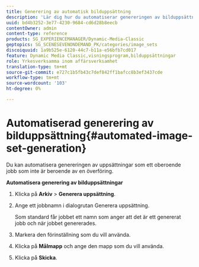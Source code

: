 ```yaml
---
title: Generering av automatisk bilduppsättning
description: 'Lär dig hur du automatiserar genereringen av bilduppsättningar. '
uuid: bd4b3252-3e77-4230-9684-cd6d28b8eecb
contentOwner: admin
content-type: reference
products: SG_EXPERIENCEMANAGER/Dynamic-Media-Classic
geptopics: SG_SCENESEVENONDEMAND_PK/categories/image_sets
discoiquuid: 1a9b525e-6120-44c7-b11a-e56bfb7cd017
feature: Dynamic Media Classic,visningsprogram,bilduppsättningar
role: Yrkesverksamma inom affärsverksamhet
translation-type: tm+mt
source-git-commit: e727c1b5fb43c7def842ff1bafcc8b3ef3437cde
workflow-type: tm+mt
source-wordcount: '103'
ht-degree: 0%

---
```



# Automatiserad generering av bilduppsättning{#automated-image-set-generation}

<!-- 

Comment Type: remark
Last Modified By: 
Last Modified Date: 

<p>New for 6.5</p>

 -->

Du kan automatisera genereringen av uppsättningar som ett oberoende jobb som inte är beroende av en överföring.

**Automatisera generering av bilduppsättningar**

1. Klicka på **Arkiv** > **Generera uppsättning**.
1. Ange ett jobbnamn i dialogrutan Generera uppsättning.

   Som standard får jobbet ett namn som anger att det är ett genererat jobb och när jobbet genererades.

1. Markera den förinställning som du vill använda.
1. Klicka på **Målmapp** och ange den mapp som du vill använda.
1. Klicka på **Skicka**.

